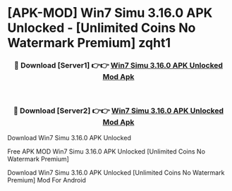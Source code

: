 # [APK-MOD] Win7 Simu 3.16.0 APK Unlocked - [Unlimited Coins No Watermark Premium] zqht1



<div align="center">
<h3>🔴 Download [Server1] 👉👉 <a href="https://momento.my/?title=Win7_Simu_3.16.0_APK_Unlocked">Win7 Simu 3.16.0 APK Unlocked Mod Apk</a></h3><br>

<h3>🔴 Download [Server2] 👉👉 <a href="https://momento.my/?title=Win7_Simu_3.16.0_APK_Unlocked">Win7 Simu 3.16.0 APK Unlocked Mod Apk</a></h3>
</div>



Download Win7 Simu 3.16.0 APK Unlocked 

Free APK MOD Win7 Simu 3.16.0 APK Unlocked [Unlimited Coins No Watermark Premium]

Download Win7 Simu 3.16.0 APK Unlocked [Unlimited Coins No Watermark Premium] Mod For Android
